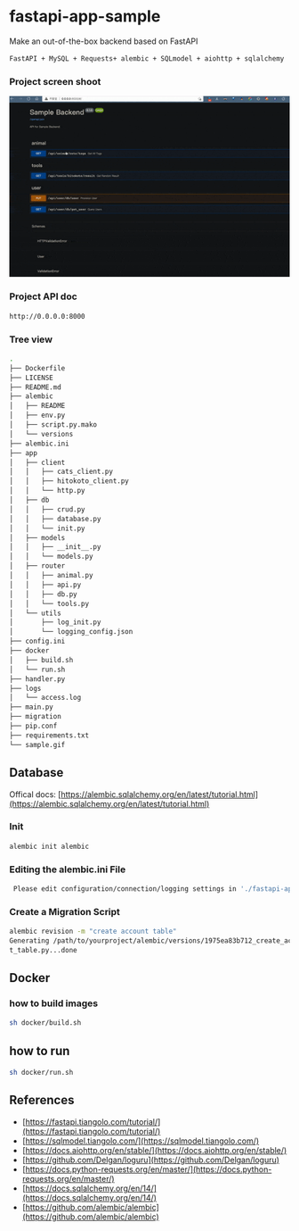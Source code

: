 # fastapi-app-sample

Make an out-of-the-box backend based on FastAPI

```bash
FastAPI + MySQL + Requests+ alembic + SQLmodel + aiohttp + sqlalchemy
```


### Project screen shoot
![](./sample.gif)

### Project API doc

```bash
http://0.0.0.0:8000
```

### Tree view
```bash
.
├── Dockerfile
├── LICENSE
├── README.md
├── alembic
│   ├── README
│   ├── env.py
│   ├── script.py.mako
│   └── versions
├── alembic.ini
├── app
│   ├── client
│   │   ├── cats_client.py
│   │   ├── hitokoto_client.py
│   │   └── http.py
│   ├── db
│   │   ├── crud.py
│   │   ├── database.py
│   │   └── init.py
│   ├── models
│   │   ├── __init__.py
│   │   └── models.py
│   ├── router
│   │   ├── animal.py
│   │   ├── api.py
│   │   ├── db.py
│   │   └── tools.py
│   └── utils
│       ├── log_init.py
│       └── logging_config.json
├── config.ini
├── docker
│   ├── build.sh
│   └── run.sh
├── handler.py
├── logs
│   └── access.log
├── main.py
├── migration
├── pip.conf
├── requirements.txt
└── sample.gif
```

## Database

Offical
docs: [https://alembic.sqlalchemy.org/en/latest/tutorial.html](https://alembic.sqlalchemy.org/en/latest/tutorial.html)

### Init

```bash
alembic init alembic
```

### Editing the alembic.ini File

```bash
 Please edit configuration/connection/logging settings in './fastapi-app-sample/alembic.ini' before proceeding
```

### Create a Migration Script

```bash
alembic revision -m "create account table"
Generating /path/to/yourproject/alembic/versions/1975ea83b712_create_accoun
t_table.py...done
```

## Docker

### how to build images

```bash
sh docker/build.sh
```

## how to run

```bash
sh docker/run.sh
```

## References

- [https://fastapi.tiangolo.com/tutorial/](https://fastapi.tiangolo.com/tutorial/)
- [https://sqlmodel.tiangolo.com/](https://sqlmodel.tiangolo.com/)
- [https://docs.aiohttp.org/en/stable/](https://docs.aiohttp.org/en/stable/)
- [https://github.com/Delgan/loguru](https://github.com/Delgan/loguru)
- [https://docs.python-requests.org/en/master/](https://docs.python-requests.org/en/master/)
- [https://docs.sqlalchemy.org/en/14/](https://docs.sqlalchemy.org/en/14/)
- [https://github.com/alembic/alembic](https://github.com/alembic/alembic)